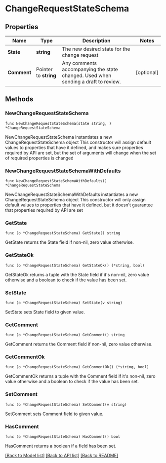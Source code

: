 # ChangeRequestStateSchema

## Properties

Name | Type | Description | Notes
------------ | ------------- | ------------- | -------------
**State** | **string** | The new desired state for the change request | 
**Comment** | Pointer to **string** | Any comments accompanying the state changed. Used when sending a draft to review. | [optional] 

## Methods

### NewChangeRequestStateSchema

`func NewChangeRequestStateSchema(state string, ) *ChangeRequestStateSchema`

NewChangeRequestStateSchema instantiates a new ChangeRequestStateSchema object
This constructor will assign default values to properties that have it defined,
and makes sure properties required by API are set, but the set of arguments
will change when the set of required properties is changed

### NewChangeRequestStateSchemaWithDefaults

`func NewChangeRequestStateSchemaWithDefaults() *ChangeRequestStateSchema`

NewChangeRequestStateSchemaWithDefaults instantiates a new ChangeRequestStateSchema object
This constructor will only assign default values to properties that have it defined,
but it doesn't guarantee that properties required by API are set

### GetState

`func (o *ChangeRequestStateSchema) GetState() string`

GetState returns the State field if non-nil, zero value otherwise.

### GetStateOk

`func (o *ChangeRequestStateSchema) GetStateOk() (*string, bool)`

GetStateOk returns a tuple with the State field if it's non-nil, zero value otherwise
and a boolean to check if the value has been set.

### SetState

`func (o *ChangeRequestStateSchema) SetState(v string)`

SetState sets State field to given value.


### GetComment

`func (o *ChangeRequestStateSchema) GetComment() string`

GetComment returns the Comment field if non-nil, zero value otherwise.

### GetCommentOk

`func (o *ChangeRequestStateSchema) GetCommentOk() (*string, bool)`

GetCommentOk returns a tuple with the Comment field if it's non-nil, zero value otherwise
and a boolean to check if the value has been set.

### SetComment

`func (o *ChangeRequestStateSchema) SetComment(v string)`

SetComment sets Comment field to given value.

### HasComment

`func (o *ChangeRequestStateSchema) HasComment() bool`

HasComment returns a boolean if a field has been set.


[[Back to Model list]](../README.md#documentation-for-models) [[Back to API list]](../README.md#documentation-for-api-endpoints) [[Back to README]](../README.md)


